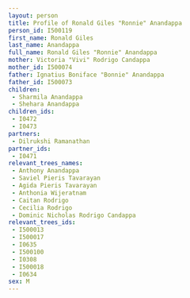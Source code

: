 ```yaml
---
layout: person
title: Profile of Ronald Giles "Ronnie" Anandappa
person_id: I500119
first_name: Ronald Giles
last_name: Anandappa
full_name: Ronald Giles "Ronnie" Anandappa
mother: Victoria "Vivi" Rodrigo Candappa
mother_id: I500074
father: Ignatius Boniface "Bonnie" Anandappa
father_id: I500073
children:
 - Sharmila Anandappa
 - Shehara Anandappa
children_ids:
 - I0472
 - I0473
partners:
 - Dilrukshi Ramanathan
partner_ids:
 - I0471
relevant_trees_names:
 - Anthony Anandappa
 - Saviel Pieris Tavarayan
 - Agida Pieris Tavarayan
 - Anthonia Wijeratnam
 - Caitan Rodrigo
 - Cecilia Rodrigo
 - Dominic Nicholas Rodrigo Candappa
relevant_trees_ids:
 - I500013
 - I500017
 - I0635
 - I500100
 - I0308
 - I500018
 - I0634
sex: M
---
```


